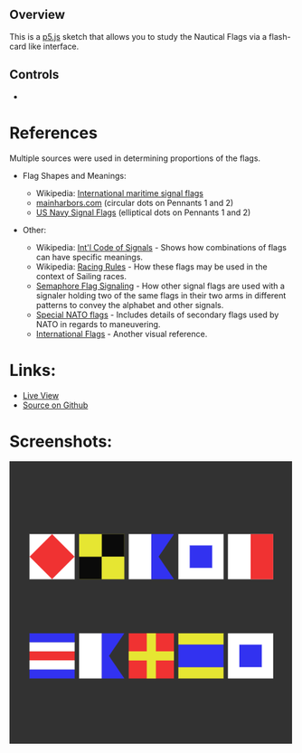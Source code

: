 
## Overview

This is a [p5.js][p5js-home] sketch that allows you to study the Nautical Flags via a flash-card like interface.


## Controls

* 

# References

Multiple sources were used in determining proportions of the flags.

* Flag Shapes and Meanings:
    - Wikipedia: [International maritime signal flags][wikipedia-int-maritime]
    * [mainharbors.com][mainharbors.com] (circular dots on Pennants 1 and 2)
    * [US Navy Signal Flags][us-navy-mil] (elliptical dots on Pennants 1 and 2)

* Other:
    - Wikipedia: [Int'l Code of Signals][wikipedia-ics-multi] - Shows how combinations of flags can have specific meanings.
    - Wikipedia: [Racing Rules][wikipedia-racing] - How these flags may be used in the context of Sailing races.
    - [Semaphore Flag Signaling][au-semaphore-flags] - How other signal flags are used with a signaler holding two of the same flags in their two arms in different patterns to convey the alphabet and other signals.
    - [Special NATO flags][marinewaypoints.com] - Includes details of secondary flags used by NATO in regards to maneuvering.
    - [International Flags][reddit-int-flags] - Another visual reference.


# Links: 

* [Live View][live-view]
* [Source on Github][source-code]

# Screenshots:

![screenshot][screenshot-01]



[p5js-home]: https://p5js.org/
[processing-home]: https://processing.org/
[source-code]: https://github.com/brianhonohan/sketchbook/tree/master/p5js/nautical-flags/
[live-view]: https://brianhonohan.com/sketchbook/p5js/nautical-flags-03/

[screenshot-01]: ./screenshot-01.png

[mainharbors.com]: http://www.maineharbors.com/flag.htm
[us-navy-mil]: https://www.navy.mil/navydata/communications/flags/flags.html
[wikipedia-int-maritime]: https://en.wikipedia.org/wiki/International_maritime_signal_flags
[wiki-int-letters]: https://en.wikipedia.org/wiki/International_maritime_signal_flags#Letter_flags_(with_ICS_meaning)
[wiki-int-numbers]: https://en.wikipedia.org/wiki/International_maritime_signal_flags#Number_flags
[wiki-int-substitute]: https://en.wikipedia.org/wiki/International_maritime_signal_flags#Substitute

[wikipedia-ics-multi]: https://en.wikipedia.org/wiki/International_Code_of_Signals#Examples_of_multiple-flag_signals
[wikipedia-racing]: https://en.wikipedia.org/wiki/Racing_Rules_of_Sailing
[au-semaphore-flags]: http://www.anbg.gov.au/flags/semaphore.html
[marinewaypoints.com]: http://www.marinewaypoints.com/learn/flags/flags.shtml
[reddit-int-flags]: https://www.reddit.com/r/vexillology/comments/4a9kpq/international_naval_flags_and_pennants/
